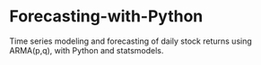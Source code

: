 # Forecasting-with-Python
Time series modeling and forecasting of daily stock returns using ARMA(p,q), with Python and statsmodels.
